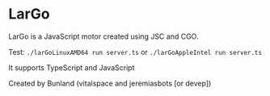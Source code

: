 # LarGo

LarGo is a JavaScript motor created using JSC and CGO.

Test:
`./larGoLinuxAMD64 run server.ts`
or
`./larGoAppleIntel run server.ts`

It supports TypeScript and JavaScript

Created by Bunland (vitalspace and jeremiasbots [or devep])
